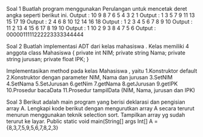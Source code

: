Soal 1
Buatlah program menggunakan Perulangan untuk mencetak deret
angka seperti berikut ini.
Output : 10 9 8 7 6 5 4 3 2 1
Output : 1 3 5 7 9 11 13 15 17 19
Output : 2 4 6 8 10 12 14 16 18
Output : 1 2 3 4 5 6 7 8 9 10
Output : 11 2 13 4 15 6 17 8 19 10
Output : 1 10 2 9 3 8 4 7 5 6
Output : 0000011111222223333344444

Soal 2
Buatlah implementasi ADT dari kelas mahasiswa . Kelas memiliki 4 anggota class
Mahasiswa {
private int NIM;
private string Nama;
private string jurusan;
private float IPK;
}

Implementasikan method pada kelas Mahasiswa , yaitu
1.Konstruktor default
2.Konstruktor dengan parameter NIM, Nama dan jurusan
3.SetNIM
4.SetNama
5.SetJurusan
6.getNim
7.getNama
8.getJurusan
9.getIPK
10.Prosedur bacaData 
11.Prosedur tampilData (NIM, Nama, jurusan dan IPK)

Soal 3
Berikut adalah main program yang berisi deklarasi dan pengisian array A. Lengkapi kode berikut
dengan mengurutkan array A secara terurut menurun menggunakan teknik selection sort.
Tampilkan array yg sudah terurut ke layar.
Public static void main(String[] args
Int[] A ={8,3,7,5,9,5,6,7,8,2,3}
